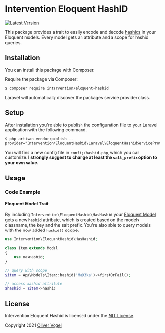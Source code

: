 # Intervention Eloquent HashID

[![Latest Version](https://img.shields.io/packagist/v/intervention/eloquent-hashid.svg)](https://packagist.org/packages/intervention/eloquent-hashid)

This package provides a trait to easily encode and decode [hashids](https://github.com/vinkla/hashids) in your Eloquent models. Every model gets an attribute and a scope for hashid queries.

## Installation

You can install this package with Composer.

Require the package via Composer:

    $ composer require intervention/eloquent-hashid

Laravel will automatically discover the packages service provider class.

## Setup

After installation you're able to publish the configuration file to your Laravel application with the following command.

    $ php artisan vendor:publish --provider="Intervention\EloquentHashid\Laravel\EloquentHashidServiceProvider"

You will find a new config file in `config/hashid.php`, which you can customize. **I strongly suggest to change at least the `salt_prefix` option to your own value.**

## Usage

### Code Example

#### Eloquent Model Trait

By including `Intervention\EloquentHashid\HasHashid` your [Eloquent Model](https://laravel.com/docs/eloquent) gets a new `hashid` attribute, which is created based on the models classname, the key and the salt prefix. You're also able to query models with the now added `hashid()` scope.

```php
use Intervention\EloquentHashid\HasHashid;

class Item extends Model
{
    use HasHashid;
}

// query with scope
$item = App\Models\Item::hashid('Ma93ka')->firstOrFail();

// access hashid attribute
$hashid = $item->hashid
```


## License

Intervention Eloquent Hashid is licensed under the [MIT License](http://opensource.org/licenses/MIT).

Copyright 2021 [Oliver Vogel](https://olivervogel.com/)
